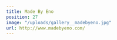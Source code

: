 ```yaml
---
title: Made By Eno
position: 27
image: "/uploads/gallery__madebyeno.jpg"
url: http://www.madebyeno.com/
---
```


